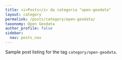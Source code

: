 ```yaml
---
title: <i>Posts</i> da categoria "open-geodata"
layout: category
permalink: /posts/category/open-geodata/
taxonomy: Open Geodata
author_profile: false
sidebar:
  nav: posts_nav
---
```


Sample post listing for the tag `category/open-geodata`.
